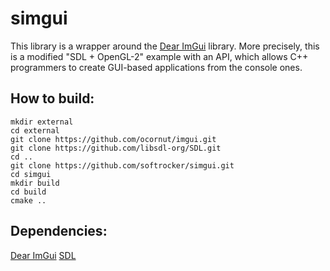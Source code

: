 # simgui

This library is a wrapper around the [Dear ImGui](https://github.com/ocornut/imgui)   library.
More precisely, this is a modified "SDL + OpenGL-2" example with an API,
which allows C++ programmers to create GUI-based applications from the console ones.

## How to build:
```
mkdir external
cd external
git clone https://github.com/ocornut/imgui.git
git clone https://github.com/libsdl-org/SDL.git
cd ..
git clone https://github.com/softrocker/simgui.git
cd simgui
mkdir build
cd build
cmake ..
```

## Dependencies:
[Dear ImGui](https://github.com/ocornut/imgui)
[SDL](https://github.com/libsdl-org/SDL)